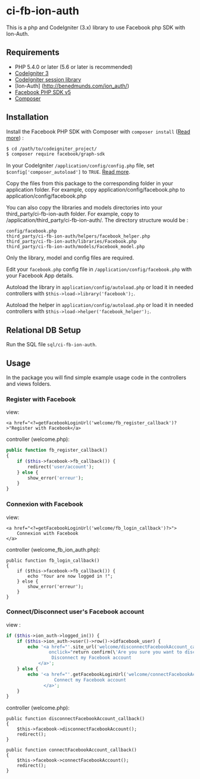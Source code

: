 # ci-fb-ion-auth
This is a php and CodeIgniter (3.x) library to use Facebook php SDK with Ion-Auth.

## Requirements
- PHP 5.4.0 or later (5.6 or later is recommended)
- [CodeIgniter 3](https://www.codeigniter.com/)
- [CodeIgniter session library](https://www.codeigniter.com/userguide3/libraries/sessions.html)
- [Ion-Auth] (http://benedmunds.com/ion_auth/)
- [Facebook PHP SDK v5](https://developers.facebook.com/docs/php/gettingstarted/5.0.0)
- [Composer](https://getcomposer.org/)

## Installation

Install the Facebook PHP SDK with Composer with `composer install` ([Read more](https://developers.facebook.com/docs/php/gettingstarted#install-composer)) :

```sh
$ cd /path/to/codeigniter_project/
$ composer require facebook/graph-sdk
```
In your CodeIgniter `/application/config/config.php` file, set `$config['composer_autoload']` to `TRUE`. [Read more](https://www.codeigniter.com/user_guide/general/autoloader.html).

Copy the files from this package to the corresponding folder in your application folder. For example, copy application/config/facebook.php to application/config/facebook.php

You can also copy the libraries and models directories into your third_party/ci-fb-ion-auth folder. For example, copy to /application/third_party/ci-fb-ion-auth/. The directory structure would be :

    config/facebook.php
    third_party/ci-fb-ion-auth/helpers/facebook_helper.php
    third_party/ci-fb-ion-auth/libraries/Facebook.php
    third_party/ci-fb-ion-auth/models/Facebook_model.php
Only the library, model and config files are required.

Edit your `facebook.php` config file in `/application/config/facebook.php` with your Facebook App details.

Autoload the library in `application/config/autoload.php` or load it in needed controllers with `$this->load->library('facebook');`.

Autoload the helper in `application/config/autoload.php` or load it in needed controllers with `$this->load->helper('facebook_helper');`.

## Relational DB Setup
Run the SQL file `sql/ci-fb-ion-auth`.

## Usage
In the package you will find simple example usage code in the controllers and views folders.

### Register with Facebook
view:

    <a href="<?=getFacebookLoginUrl('welcome/fb_register_callback')?>"Register with Facebook</a>
controller (welcome.php):

```php
public function fb_register_callback()
{
    if ($this->facebook->fb_callback()) {
        redirect('user/account');
    } else {
        show_error('erreur');
    }
}
```

### Connexion with Facebook
view:

    <a href="<?=getFacebookLoginUrl('welcome/fb_login_callback')?>">
        Connexion with Facebook
    </a>

controller (welcome_fb_ion_auth.php):

    public function fb_login_callback()
    {
        if ($this->facebook->fb_callback()) {
            echo 'Your are now logged in !";
        } else {
            show_error('erreur');
        }
    }
    
### Connect/Disconnect user's Facebook account
view :
 
```php
if ($this->ion_auth->logged_in()) {
    if ($this->ion_auth->user()->row()->idfacebook_user) {
        echo '<a href="'.site_url('welcome/disconnectFacebookAccount_callback')."
                onclick="return confirm(\'Are you sure you want to disconnect your facebook account from this application ?\')">
                 Disconnect my Facebook account
            </a>';
    } else {
        echo '<a href="'.getFacebookLoginUrl('welcome/connectFacebookAccount_callback').'">
                  Connect my Facebook account
              </a>';
    }
}
```
controller (welcome.php):

    public function disconnectFacebookAccount_callback()
    {
        $this->facebook->disconnectFacebookAccount();
        redirect();
    }
    
    public function connectFacebookAccount_callback()
    {
        $this->facebook->connectFacebookAccount();
        redirect();
    }
    
